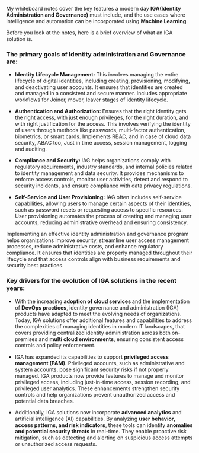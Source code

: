 My whiteboard notes cover the key features a modern day <b>IGA(Identity Administration and Governance)</b> must include, and the use cases where intelligence and automation can be incorporated using <b>Machine Learning</b>. 

Before you look at the notes, here is a brief overview of what an IGA solution is.

<h3>The primary goals of Identity administration and Governance are:</h3>

- <b>Identity Lifecycle Management:</b> This involves managing the entire lifecycle of digital identities, including creating, provisioning, modifying, and deactivating user accounts. It ensures that identities are created and managed in a consistent and secure manner. Includes appropriate workflows for Joiner, mover, leaver stages of identity lifecycle.

- <b>Authentication and Authorization: </b> Ensures that the right identity gets the right access, with just enough privileges, for the right duration, and with right justification for the access. This involves verifying the identity of users through methods like passwords, multi-factor authentication, biometrics, or smart cards. Implements RBAC, and in case of cloud data security, ABAC too, Just in time access, session management, logging and auditing. 

- <b>Compliance and Security: </b>IAG helps organizations comply with regulatory requirements, industry standards, and internal policies related to identity management and data security. It provides mechanisms to enforce access controls, monitor user activities, detect and respond to security incidents, and ensure compliance with data privacy regulations.

- <b>Self-Service and User Provisioning:</b> IAG often includes self-service capabilities, allowing users to manage certain aspects of their identities, such as password resets or requesting access to specific resources. User provisioning automates the process of creating and managing user accounts, reducing administrative overhead and ensuring consistency.

Implementing an effective identity administration and governance program helps organizations improve security, streamline user access management processes, reduce administrative costs, and enhance regulatory compliance. It ensures that identities are properly managed throughout their lifecycle and that access controls align with business requirements and security best practices.

<h3>Key drivers for the evolution of IGA solutions in the recent years:</h3>

- With the increasing <b> adoption of cloud services </b> and the implementation of <b>DevOps practices</b>, identity governance and administration (IGA) products have adapted to meet the evolving needs of organizations. Today, IGA solutions offer additional features and capabilities to address the complexities of managing identities in modern IT landscapes, that covers providing centralized identity administration across both on-premises and <b>multi cloud environments</b>, ensuring consistent access controls and policy enforcement.

- IGA has expanded its capabilities to support <b>privileged access management (PAM)</b>. Privileged accounts, such as administrative and system accounts, pose significant security risks if not properly managed. IGA products now provide features to manage and monitor privileged access, including just-in-time access, session recording, and privileged user analytics. These enhancements strengthen security controls and help organizations prevent unauthorized access and potential data breaches. 

- Additionally, IGA solutions now incorporate <b>advanced analytics</b> and artificial intelligence (AI) capabilities. By analyzing <b>user behavior, access patterns, and risk indicators</b>, these tools can identify <b>anomalies and potential security threats</b> in real-time. They enable proactive risk mitigation, such as detecting and alerting on suspicious access attempts or unauthorized access requests.


